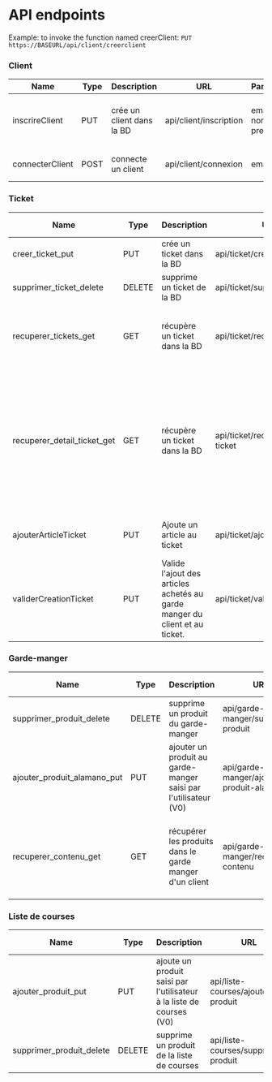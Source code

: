 
# API endpoints

Example: to invoke the function named creerClient: `PUT https://BASEURL/api/client/creerclient`

### Client
| Name              | Type | Description                            | URL             | Parameters         | Example response                                                                                                                      |
|-------------------|------|----------------------------------------|-----------------|--------------------|-------------------------------------------------------------------------------------------------------------------------------|
| inscrireClient  | PUT  | crée un client dans la BD                 | api/client/inscription  | email, mdp, nom, prenom               | {idClient: 1, email: 'abu@ama.com', mdp:'!@#321', nom: 'abu', prenom: 'whut'} |
| connecterClient  | POST  | connecte un client  | api/client/connexion  | email, mdp | {email: 'abu@ali.com',token: '@#!abcd'} |

### Ticket
| Name              | Type | Description                            | URL             | Parameters         | Example response                                                                                                                      |
|-------------------|------|----------------------------------------|-----------------|--------------------|-------------------------------------------------------------------------------------------------------------------------------|
| creer_ticket_put  | PUT  | crée un ticket dans la BD                 | api/ticket/creer  | idlient, idagasin             | {message: Success, idTicket: 1} |
| supprimer_ticket_delete  | DELETE  | supprime un ticket de la BD                 | api/ticket/supprimer-ticket  | idticket    | {message: Success} |
| recuperer_tickets_get  | GET | récupère un ticket dans la BD                 | api/ticket/recuperer-tickets  | null | {"tickets": [{idTicket: 1, montant: 10, commerce: "Auchan"}, {...}]} |
| recuperer_detail_ticket_get  | GET | récupère un ticket dans la BD  | api/ticket/recuperer-detail-ticket  | idticket    | {"ticket": {montant: 15, commerce: "Auchan", dateAchat: "13/05/2016"}, "achats": [{nomArticle: "beurre doux", quantite: 3, prix: 2, categorie: "Produits laitiers"}, {..}]} |
| ajouterArticleTicket  | PUT | Ajoute un article au ticket  | api/ticket/ajouterarticleticket  | idTicket, codeBarre, quantite, prix    | {message: "Success"} |
| validerCreationTicket  | PUT | Valide l'ajout des articles achetés au garde manger du client et au ticket.  | api/ticket/validerticket  | idTicket  | {message: "Success"} |

### Garde-manger
| Name              | Type | Description                            | URL             | Parameters         | Example response                                                                                                                      |
|-------------------|------|----------------------------------------|-----------------|--------------------|-------------------------------------------------------------------------------------------------------------------------------|
| supprimer_produit_delete  | DELETE  | supprime un produit du garde-manger | api/garde-manger/supprimer-produit  | codebarre | {message: Success} |
| ajouter_produit_alamano_put  | PUT  | ajouter un produit au garde-manger saisi par l'utilisateur (V0) | api/garde-manger/ajouter-produit-alamano  | nomproduit, quantite | {message: Success} |
| recuperer_contenu_get  | GET  | récupérer les produits dans le garde manger d'un client | api/garde-manger/recuperer-contenu  | null | {produits : [{nomProduit: "Litre de lait", quantite: 3, categorie: "Produits laitiers"}, {..}]} |

### Liste de courses
| Name              | Type | Description                            | URL             | Parameters         | Example response                                                                                                                      |
|-------------------|------|----------------------------------------|-----------------|--------------------|-------------------------------------------------------------------------------------------------------------------------------|
| ajouter_produit_put  | PUT | ajoute un produit saisi par l'utilisateur à la liste de courses (V0) | api/liste-courses/ajouter-produit  | nomproduit | {message: Success} |
| supprimer_produit_delete  | DELETE | supprime un produit de la liste de courses | api/liste-courses/supprimer-produit  | idproduit | {message: Success} |
